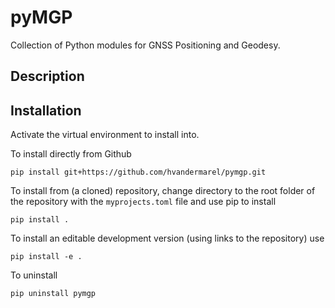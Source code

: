 # pyMGP 

Collection of Python modules for GNSS Positioning and Geodesy.

## Description



## Installation

Activate the virtual environment to install into.

To install directly from Github

```
pip install git+https://github.com/hvandermarel/pymgp.git
```

To install from (a cloned) repository, change directory to the root folder of the repository with the `myprojects.toml` file and use pip to install

```
pip install .
```

To install an editable development version (using links to the repository) use

```
pip install -e .
```

To uninstall 

```
pip uninstall pymgp
```


